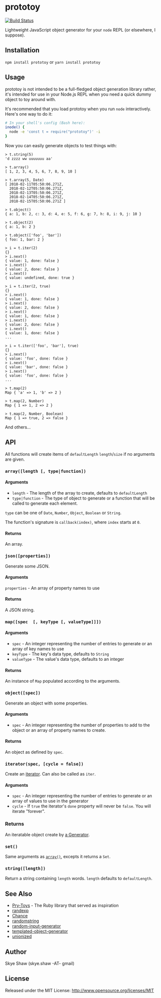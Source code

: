 # prototoy

[![Build Status](https://travis-ci.org/sshaw/prototoy.svg?branch=master)](https://travis-ci.org/sshaw/prototoy)

Lightweight JavaScript object generator for your `node` REPL (or elsewhere, I suppose).

## Installation

`npm install prototoy` or `yarn install prototoy`

## Usage

prototoy is not intended to be a full-fledged object generation library rather, it's
intended for use in your Node.js REPL when you need a quick dummy object to toy around with.

It's recommended that you load prototoy when you run `node` interactively. Here's one
way to do it:

```bash
# In your shell's config (Bash here):
inode() {
  node -e 'const t = require("prototoy")' -i
}
```

Now you can easily generate objects to test things with:

```
> t.string(5)
'd zzzz ww uuuuuuu aa'

> t.array()
[ 1, 2, 3, 4, 5, 6, 7, 8, 9, 10 ]

> t.array(5, Date)
[ 2018-02-11T05:50:06.271Z,
  2018-02-12T05:50:06.271Z,
  2018-02-13T05:50:06.271Z,
  2018-02-14T05:50:06.271Z,
  2018-02-15T05:50:06.271Z ]

> t.object()
{ a: 1, b: 2, c: 3, d: 4, e: 5, f: 6, g: 7, h: 8, i: 9, j: 10 }

> t.object(2)
{ a: 1, b: 2 }

> t.object(['foo', 'bar'])
{ foo: 1, bar: 2 }

> i = t.iter(2)
{}
> i.next()
{ value: 1, done: false }
> i.next()
{ value: 2, done: false }
> i.next()
{ value: undefined, done: true }

> i = t.iter(2, true)
{}
> i.next()
{ value: 1, done: false }
> i.next()
{ value: 2, done: false }
> i.next()
{ value: 1, done: false }
> i.next()
{ value: 2, done: false }
> i.next()
{ value: 1, done: false }
...

> i = t.iter(['foo', 'bar'], true)
{}
> i.next()
{ value: 'foo', done: false }
> i.next()
{ value: 'bar', done: false }
> i.next()
{ value: 'foo', done: false }
...

> t.map(2)
Map { 'a' => 1, 'b' => 2 }

> t.map(2, Number)
Map { 1 => 1, 2 => 2 }

> t.map(2, Number, Boolean)
Map { 1 => true, 2 => false }
```

And others...

## API

All functions will create items of `defaultLength` `length`/`size` if no arguments are given.

### `array([length [, type|function])`

#### Arguments

* `length` - The length of the array to create, defaults to `defaultLength`
* `type|function` - The type of object to generate or a function that will be called to generate each element.

`type` can be one of `Date`, `Number`, `Object`, `Boolean` or `String`.

The function's signature is `callback(index)`, where `index` starts at `0`.

#### Returns

An array.

### `json([properties])`

Generate some JSON.

#### Arguments

`properties` - An array of property names to use

#### Returns

A JSON string.

### `map([spec  [, keyType [, valueType]]])`

#### Arguments

* `spec` - An integer representing the number of entries to generate or an array of key names to use
* `keyType` - The key's data type, defaults to `String`
* `valueType` - The value's data type, defaults to an integer

#### Returns

An instance of `Map` populated according to the arguments.

### `object([spec])`

Generate an object with some properties.

#### Arguments

* `spec` - An integer representing the number of properties to add to the object or an array of property names to create.

#### Returns

An object as defined by `spec`.


### `iterator(spec, [cycle = false])`

Create an [iterator](https://developer.mozilla.org/en-US/docs/Web/JavaScript/Reference/Iteration_protocols). Can also be called as `iter`.

#### Arguments

* `spec` - An integer representing the number of entries to generate or an array of values to use in the generator
* `cycle` - If `true` the iterator's `done` property will never be `false`. You will iterate "forever".

### Returns

An iteratable object create by [a Generator](https://developer.mozilla.org/en-US/docs/Web/JavaScript/Reference/Global_Objects/Generator).

### `set()`

Same arguments as [`array()`](#array), excepts it returns a `Set`.

### `string([length])`

Return a string containing `length` words. `length` defaults to `defaultLength`.


## See Also

* [Pry-Toys](https://github.com/ariabov/pry-toys) - The Ruby library that served as inspiration
* [randexp](https://www.npmjs.com/package/randexp)
* [Chance](http://chancejs.com/)
* [randomstring](https://www.npmjs.com/package/randomstring)
* [random-input-generator](https://github.com/danielnovograd/random-input-generator)
* [templated-object-generator](https://www.npmjs.com/package/templated-object-generator)
* [unionized](https://www.npmjs.com/package/unionized)

## Author

Skye Shaw (skye.shaw -AT- gmail)

## License

Released under the MIT License: http://www.opensource.org/licenses/MIT
